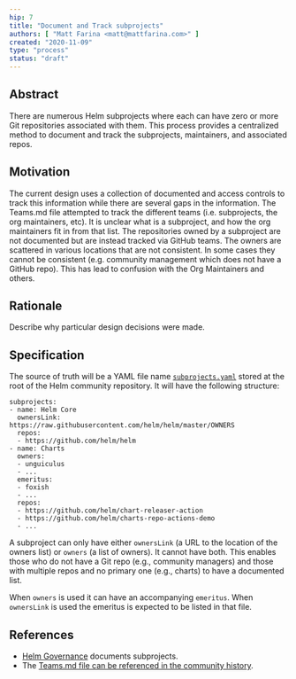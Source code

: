 ```yaml
---
hip: 7
title: "Document and Track subprojects"
authors: [ "Matt Farina <matt@mattfarina.com>" ]
created: "2020-11-09"
type: "process"
status: "draft"
---
```


## Abstract

There are numerous Helm subprojects where each can have zero or more Git
repositories associated with them. This process provides a centralized method
to document and track the subprojects, maintainers, and associated repos.

## Motivation

The current design uses a collection of documented and access controls to track
this information while there are several gaps in the information. The Teams.md
file attempted to track the different teams (i.e. subprojects, the org
maintainers, etc). It is unclear what is a subproject, and how the org
maintainers fit in from that list. The repositories owned by a subproject are
not documented but are instead tracked via GitHub teams. The owners are
scattered in various locations that are not consistent. In some cases they
cannot be consistent (e.g. community management which does not have a GitHub
repo). This has lead to confusion with the Org Maintainers and others.

## Rationale

Describe why particular design decisions were made.

## Specification

The source of truth will be a YAML file name [`subprojects.yaml`](../subprojects.yaml)
stored at the root of the Helm community repository. It will have the following
structure:

```
subprojects:
- name: Helm Core
  ownersLink: https://raw.githubusercontent.com/helm/helm/master/OWNERS
  repos:
  - https://github.com/helm/helm
- name: Charts
  owners:
  - unguiculus
  - ...
  emeritus:
  - foxish
  - ...
  repos:
  - https://github.com/helm/chart-releaser-action
  - https://github.com/helm/charts-repo-actions-demo
  - ...
```

A subproject can only have either `ownersLink` (a URL to the location of the
owners list) or `owners` (a list of owners). It cannot have both. This enables
those who do not have a Git repo (e.g., community managers) and those with
multiple repos and no primary one (e.g., charts) to have a documented list.

When `owners` is used it can have an accompanying `emeritus`. When `ownersLink`
is used the emeritus is expected to be listed in that file.

## References

* [Helm Governance](https://github.com/helm/community/blob/master/governance/governance.md)
  documents subprojects.
* The [Teams.md file can be referenced in the community history](https://github.com/helm/community/blob/ecedb3ddea57749580bc4800cb1492fce9c9b332/Teams.md).